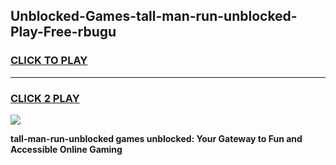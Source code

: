 
## Unblocked-Games-tall-man-run-unblocked-Play-Free-rbugu
<h3>
<a href="https://premium76.site?title=tall-man-run-unblocked&ref=20M">CLICK TO PLAY</a></h3>
<hr>

<h3>
<a href="https://premium76.site?title=tall-man-run-unblocked&ref=20M">CLICK 2 PLAY</a>
  
</h3>

<a href="https://premium76.site?title=tall-man-run-unblocked&ref=19M"><img src="https://clearcache.store/games.png"></a>


**tall-man-run-unblocked games unblocked: Your Gateway to Fun and Accessible Online Gaming**
